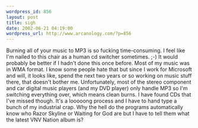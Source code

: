 ```yaml
--- 
wordpress_id: 856
layout: post
title: sigh
date: 2002-06-21 04:19:00
wordpress_url: http://www.arcanology.com/?p=856
---
```

Burning all of your music to MP3 is so fucking time-consuming. I feel like I'm nailed to this chair as a human cd switcher sometimes. ;-) It would probably be better if I hadn't done this once before. Most of my music was in WMA format. I know some people hate that but since I work for Microsoft and will, it looks like, spend the next two years or so working on music stuff there, that doesn't bother me. Unfortunately, most of the stereo component and car digital music players (and my DVD player) only handle MP3 so I'm switching everything over, which means clean burns. I have found CDs that I've missed though. It's a looooong process and I have to hand type a bunch of my industrial crap. Why the hell do the programs automatically know who Razor Skyline or Waiting for God are but I have to tell them what the latest VNV Nation album is?